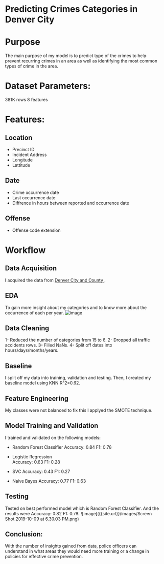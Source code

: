 
# Predicting Crimes Categories in Denver City
# Purpose 
The main purpose of my model is to predict type of the crimes to help prevent recurring crimes in an area as well as identifying the most common types of crime in the area.
# Dataset Parameters:
381K rows 8 features 
# Features:
## Location
- Precinct ID
- Incident Address
- Longitude
- Lattitude
## Date
- Crime occurrence date
- Last occurrence date
- Diffrence in hours between reported and occurrence date
## Offense 
- Offense code extension
# Workflow
## Data Acquisition 
I acquired the data from [Denver City and County ](https://www.denvergov.org/opendata/dataset/city-and-county-of-denver-crime). 
## EDA
To gain more insight about my categories and to know more about the occurrence of each per year.
![image]({{site.url}}/images/CrimesPerYear.png)
## Data Cleaning 
1- Reduced the number of categories from 15 to 6.
2- Dropped all traffic accidents rows.
3- Filled NaNs.
4- Split off dates into hours/days/months/years. 
## Baseline
I split off my data into training, validation and testing. Then, I created my baseline model using KNN R^2=0.62.
## Feature Engineering 
My classes were not balanced to fix this I applyed the SMOTE technique.

## Model Training and Validation
I trained and validated on the following models:

- Random Forest Classifier
Accuracy: 0.84
F1: 0.78
- Logistic Regression  
Accuracy: 0.63
F1: 0.28
- SVC
Accuracy: 0.43
F1: 0.27

- Naive Bayes 
Accuracy: 0.77
F1: 0.63

## Testing 
Tested on best performed model which is Random Forest Classifier. And the results were 
Accuracy: 0.82
F1: 0.78.
![image]({{site.url}}/images/Screen Shot 2019-10-09 at 6.30.03 PM.png)

## Conclusion:
With the number of insights gained from data, police officers can understand in what areas they would need more training or a change in policies for effective crime prevention.




